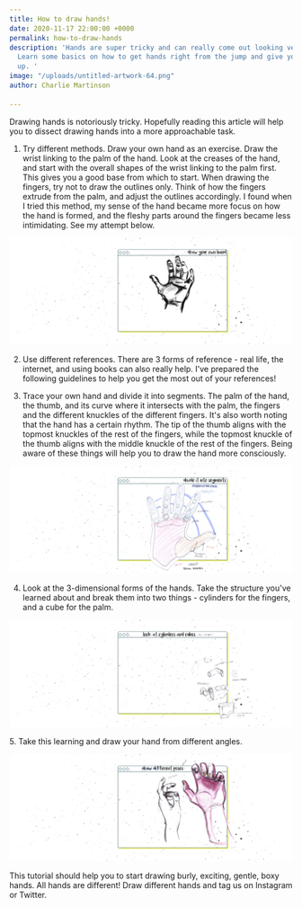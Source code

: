 ```yaml
---
title: How to draw hands!
date: 2020-11-17 22:00:00 +0000
permalink: how-to-draw-hands
description: 'Hands are super tricky and can really come out looking very strange.
  Learn some basics on how to get hands right from the jump and give yourself a thumb''s
  up. '
image: "/uploads/untitled-artwork-64.png"
author: Charlie Martinson

---
```

Drawing hands is notoriously tricky. Hopefully reading this article will help you to dissect drawing hands into a more approachable task.

1. Try different methods. Draw your own hand as an exercise. Draw the wrist linking to the palm of the hand. Look at the creases of the hand, and start with the overall shapes of the wrist linking to the palm first. This gives you a good base from which to start. When drawing the fingers, try not to draw the outlines only. Think of how the fingers extrude from the palm, and adjust the outlines accordingly. I found when I tried this method, my sense of the hand became more focus on how the hand is formed, and the fleshy parts around the fingers became less intimidating. See my attempt below.

![](/uploads/hands0.png)

2. Use different references. There are 3 forms of reference - real life, the internet, and using books can also really help. I've prepared the following guidelines to help you get the most out of your references!

3. Trace your own hand and divide it into segments. The palm of the hand, the thumb, and its curve where it intersects with the palm, the fingers and the different knuckles of the different fingers. It's also worth noting that the hand has a certain rhythm. The tip of the thumb aligns with the topmost knuckles of the rest of the fingers, while the topmost knuckle of the thumb aligns with the middle knuckle of the rest of the fingers. Being aware of these things will help you to draw the hand more consciously.

![](/uploads/hands1.png)

4. Look at the 3-dimensional forms of the hands. Take the structure you've learned about and break them into two things - cylinders for the fingers, and a cube for the palm.

![](/uploads/hands2.png)

5\. Take this learning and draw your hand from different angles.

![](/uploads/hands3.png)

This tutorial should help you to start drawing burly, exciting, gentle, boxy hands. All hands are different! Draw different hands and tag us on Instagram or Twitter.